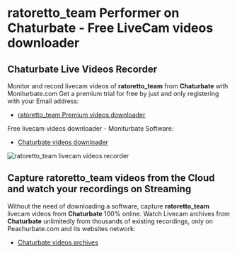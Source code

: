 # ratoretto_team Performer on Chaturbate - Free LiveCam videos downloader

## Chaturbate Live Videos Recorder

Monitor and record livecam videos of **ratoretto_team** from **Chaturbate** with Moniturbate.com
Get a premium trial for free by just and only registering with your Email address:
* [ratoretto_team Premium videos downloader](https://moniturbate.com/request-demo-licence-key.html)

Free livecam videos downloader - Moniturbate Software:
* [Chaturbate videos downloader](https://moniturbate.com/moniturbate-download-software.html)

![ratoretto_team livecam videos recorder](https://peachurnet.com/templates/moniturbate-software.png)


## Capture ratoretto_team videos from the Cloud and watch your recordings on Streaming

Without the need of downloading a software, capture **ratoretto_team** livecam videos from **Chaturbate** 100% online.
Watch Livecam archives from **Chaturbate** unlimitedly from thousands of existing recordings, only on Peachurbate.com and its websites network:
* [Chaturbate videos archives](https://peachurnet.com/)